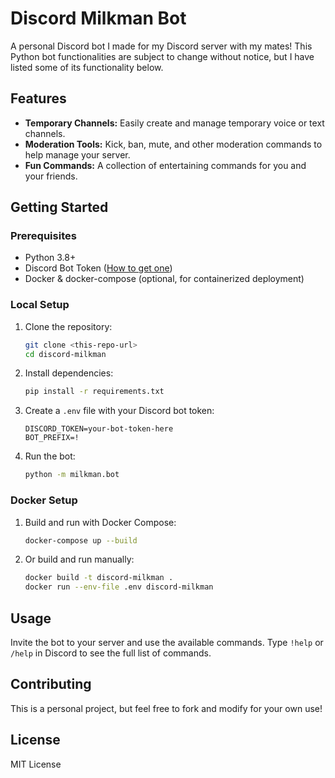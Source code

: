 # Discord Milkman Bot

A personal Discord bot I made for my Discord server with my mates! This Python bot functionalities are subject to change without notice, but I have listed some of its functionality below.

## Features
- **Temporary Channels:** Easily create and manage temporary voice or text channels.
- **Moderation Tools:** Kick, ban, mute, and other moderation commands to help manage your server.
- **Fun Commands:** A collection of entertaining commands for you and your friends.

## Getting Started

### Prerequisites
- Python 3.8+
- Discord Bot Token ([How to get one](https://discord.com/developers/applications))
- Docker & docker-compose (optional, for containerized deployment)

### Local Setup
1. Clone the repository:
   ```bash
   git clone <this-repo-url>
   cd discord-milkman
   ```
2. Install dependencies:
   ```bash
   pip install -r requirements.txt
   ```
3. Create a `.env` file with your Discord bot token:
   ```env
   DISCORD_TOKEN=your-bot-token-here
   BOT_PREFIX=!
   ```
4. Run the bot:
   ```bash
   python -m milkman.bot
   ```

### Docker Setup
1. Build and run with Docker Compose:
   ```bash
   docker-compose up --build
   ```
2. Or build and run manually:
   ```bash
   docker build -t discord-milkman .
   docker run --env-file .env discord-milkman
   ```

## Usage
Invite the bot to your server and use the available commands. Type `!help` or `/help` in Discord to see the full list of commands.

## Contributing
This is a personal project, but feel free to fork and modify for your own use!

## License
MIT License
